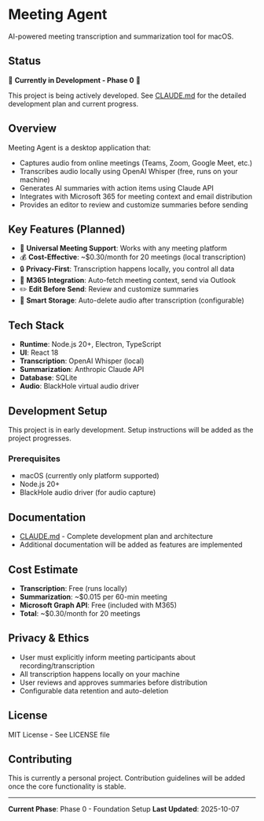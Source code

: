 # Meeting Agent

AI-powered meeting transcription and summarization tool for macOS.

## Status

🚧 **Currently in Development - Phase 0** 🚧

This project is being actively developed. See [CLAUDE.md](./CLAUDE.md) for the detailed development plan and current progress.

## Overview

Meeting Agent is a desktop application that:
- Captures audio from online meetings (Teams, Zoom, Google Meet, etc.)
- Transcribes audio locally using OpenAI Whisper (free, runs on your machine)
- Generates AI summaries with action items using Claude API
- Integrates with Microsoft 365 for meeting context and email distribution
- Provides an editor to review and customize summaries before sending

## Key Features (Planned)

- 🎤 **Universal Meeting Support**: Works with any meeting platform
- 💰 **Cost-Effective**: ~$0.30/month for 20 meetings (local transcription)
- 🔒 **Privacy-First**: Transcription happens locally, you control all data
- 📧 **M365 Integration**: Auto-fetch meeting context, send via Outlook
- ✏️ **Edit Before Send**: Review and customize summaries
- 💾 **Smart Storage**: Auto-delete audio after transcription (configurable)

## Tech Stack

- **Runtime**: Node.js 20+, Electron, TypeScript
- **UI**: React 18
- **Transcription**: OpenAI Whisper (local)
- **Summarization**: Anthropic Claude API
- **Database**: SQLite
- **Audio**: BlackHole virtual audio driver

## Development Setup

This project is in early development. Setup instructions will be added as the project progresses.

### Prerequisites

- macOS (currently only platform supported)
- Node.js 20+
- BlackHole audio driver (for audio capture)

## Documentation

- [CLAUDE.md](./CLAUDE.md) - Complete development plan and architecture
- Additional documentation will be added as features are implemented

## Cost Estimate

- **Transcription**: Free (runs locally)
- **Summarization**: ~$0.015 per 60-min meeting
- **Microsoft Graph API**: Free (included with M365)
- **Total**: ~$0.30/month for 20 meetings

## Privacy & Ethics

- User must explicitly inform meeting participants about recording/transcription
- All transcription happens locally on your machine
- User reviews and approves summaries before distribution
- Configurable data retention and auto-deletion

## License

MIT License - See LICENSE file

## Contributing

This is currently a personal project. Contribution guidelines will be added once the core functionality is stable.

---

**Current Phase**: Phase 0 - Foundation Setup
**Last Updated**: 2025-10-07
